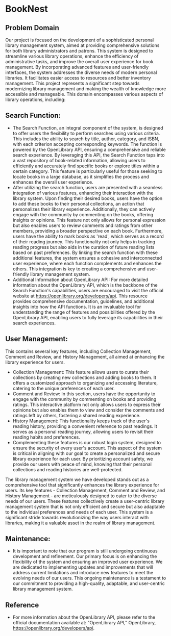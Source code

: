# BookNest

## Problem Domain
Our project is focused on the development of a sophisticated personal library management system, aimed at providing comprehensive solutions for both library administrators and patrons. This system is designed to streamline various library operations, enhance the efficiency of administrative tasks, and improve the overall user experience for book management. By incorporating advanced features and user-friendly interfaces, the system addresses the diverse needs of modern personal libraries. It facilitates easier access to resources and better inventory management. This project represents a significant step towards modernizing library management and making the wealth of knowledge more accessible and manageable. This domain encompasses various aspects of library operations, including:

## Search Function:
- The Search Function, an integral component of the system, is designed to offer users the flexibility to perform searches using various criteria. This includes the ability to search by title, author, category, and ISBN, with each criterion accepting corresponding keywords. The function is powered by the OpenLibrary API, ensuring a comprehensive and reliable search experience. By leveraging this API, the Search Function taps into a vast repository of book-related information, allowing users to efficiently and accurately find specific books or explore titles within a certain category. This feature is particularly useful for those seeking to locate books in a large database, as it simplifies the process and enhances the overall user experience.
- After utilizing the search function, users are presented with a seamless integration of various features, enhancing their interaction with the library system. Upon finding their desired books, users have the option to add these books to their personal collections, an action that personalizes their library experience. Additionally, they can actively engage with the community by commenting on the books, offering insights or opinions. This feature not only allows for personal expression but also enables users to review comments and ratings from other members, providing a broader perspective on each book. Furthermore, users have the ability to mark books as 'read', which serves as a record of their reading journey. This functionality not only helps in tracking reading progress but also aids in the curation of future reading lists based on past preferences. By linking the search function with these additional features, the system ensures a cohesive and interconnected user experience, where each function complements and enhances the others. This integration is key to creating a comprehensive and user-friendly library management system.
- Additional Information about OpenLibrary API: For more detailed information about the OpenLibrary API, which is the backbone of the Search Function's capabilities, users are encouraged to visit the official website at https://openlibrary.org/developers/api. This resource provides comprehensive documentation, guidelines, and additional insights into how the API functions. It is an invaluable tool for understanding the range of features and possibilities offered by the OpenLibrary API, enabling users to fully leverage its capabilities in their search experiences.

## User Management: 
This contains several key features, including Collection Management, Comment and Review, and History Management, all aimed at enhancing the library experience for users.
- Collection Management: This feature allows users to curate their collections by creating new collections and adding books to them. It offers a customized approach to organizing and accessing literature, catering to the unique preferences of each user.
- Comment and Review: In this section, users have the opportunity to engage with the community by commenting on books and providing ratings. This interactive platform not only allows users to express their opinions but also enables them to view and consider the comments and ratings left by others, fostering a shared reading experience.
- History Management: This functionality keeps track of the user's reading history, providing a convenient reference to past readings. It serves as a personal reading journey, allowing users to revisit their reading habits and preferences.
- Complementing these features is our robust login system, designed to ensure the security of every user's account. This aspect of the system is critical in aligning with our goal to create a personalized and secure library experience for each user. By prioritizing account safety, we provide our users with peace of mind, knowing that their personal collections and reading histories are well-protected.

The library management system we have developed stands out as a comprehensive tool that significantly enhances the library experience for users. Its key features - Collection Management, Comment and Review, and History Management - are meticulously designed to cater to the diverse needs of our users. These features collectively create a user-centric library management system that is not only efficient and secure but also adaptable to the individual preferences and needs of each user. This system is a significant stride towards revolutionizing the way users interact with libraries, making it a valuable asset in the realm of library management.

## Maintenance:
- It is important to note that our program is still undergoing continuous development and refinement. Our primary focus is on enhancing the flexibility of the system and ensuring an improved user experience. We are dedicated to implementing updates and improvements that will address current limitations and introduce new features to meet the evolving needs of our users. This ongoing maintenance is a testament to our commitment to providing a high-quality, adaptable, and user-centric library management system.

## Reference
- For more information about the OpenLibrary API, please refer to the official documentation available at: "OpenLibrary API," OpenLibrary, https://openlibrary.org/developers/api.
